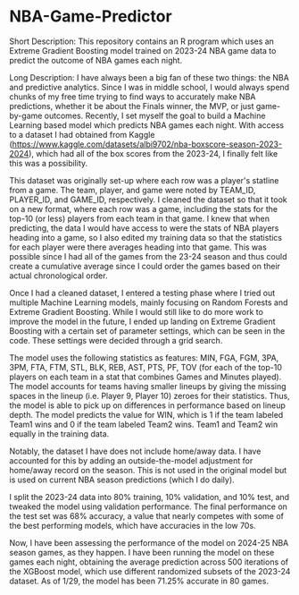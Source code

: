 # NBA-Game-Predictor
Short Description: This repository contains an R program which uses an Extreme Gradient Boosting model trained on 2023-24 NBA game data to predict the outcome of NBA games each night.

Long Description: I have always been a big fan of these two things: the NBA and predictive analytics. Since I was in middle school, I would always spend chunks of my free time trying to find ways to accurately make NBA predictions, whether it be about the Finals winner, the MVP, or just game-by-game outcomes. Recently, I set myself the goal to build a Machine Learning based model which predicts NBA games each night. With access to a dataset I had obtained from Kaggle (https://www.kaggle.com/datasets/albi9702/nba-boxscore-season-2023-2024), which had all of the box scores from the 2023-24, I finally felt like this was a possibility.

This dataset was originally set-up where each row was a player's statline from a game. The team, player, and game were noted by TEAM_ID, PLAYER_ID, and GAME_ID, respectively. I cleaned the dataset so that it took on a new format, where each row was a game, including the stats for the top-10 (or less) players from each team in that game. I knew that when predicting, the data I would have access to were the stats of NBA players heading into a game, so I also edited my training data so that the statistics for each player were there averages heading into that game. This was possible since I had all of the games from the 23-24 season and thus could create a cumulative average since I could order the games based on their actual chronological order.

Once I had a cleaned dataset, I entered a testing phase where I tried out multiple Machine Learning models, mainly focusing on Random Forests and Extreme Gradient Boosting. While I would still like to do more work to improve the model in the future, I ended up landing on Extreme Gradient Boosting with a certain set of parameter settings, which can be seen in the code. These settings were decided through a grid search.

The model uses the following statistics as features: MIN, FGA, FGM, 3PA, 3PM, FTA, FTM, STL, BLK, REB, AST, PTS, PF, TOV (for each of the top-10 players on each team in a stat that combines Games and Minutes played). The model accounts for teams having smaller lineups by giving the missing spaces in the lineup (i.e. Player 9, Player 10) zeroes for their statistics. Thus, the model is able to pick up on differences in performance based on lineup depth. The model predicts the value for WIN, which is 1 if the team labeled Team1 wins and 0 if the team labeled Team2 wins. Team1 and Team2 win equally in the training data.

Notably, the dataset I have does not include home/away data. I have accounted for this by adding an outside-the-model adjustment for home/away record on the season. This is not used in the original model but is used on current NBA season predictions (which I do daily).

I split the 2023-24 data into 80% training, 10% validation, and 10% test, and tweaked the model using validation performance. The final performance on the test set was 68% accuracy, a value that nearly competes with some of the best performing models, which have accuracies in the low 70s.

Now, I have been assessing the performance of the model on 2024-25 NBA season games, as they happen. I have been running the model on these games each night, obtaining the average prediction across 500 iterations of the XGBoost model, which use different randomized subsets of the 2023-24 dataset. As of 1/29, the model has been 71.25% accurate in 80 games.


